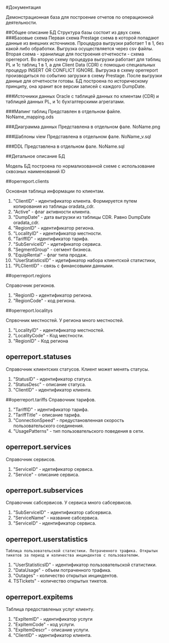 #Документация

Демонстрационная база для построение отчетов по операционной деятельности.

##Общее описание БД
Структура базы состоит из двух схем. 
###Базовые схема
Первая схема Prestage схема в которой попадают данные из внешних источников. Процедура выгрузки работает 1 в 1, без какой либо обработки. Выгрузка осуществляется через csv файлы.
Вторая схема -  хранилище для построения отчетности -  схема operreport.
Во вторую схему процедура выгрузки работает для таблиц PL и 1с таблиц 1 в 1, а для Client Data (CDR) с помощью специальных процедур INSERT OR CONFLICT IGNORE.
Выгрузка в схему operreport производиться по событию загрузки в схему Prestage. После выгрузки данные для отчетности готовы.
БД построена по историческому принципу, она хранит все версии записей с каждого DumpDate.

###Источники данных
Oracle с таблицей данных по клиентам (CDR) и таблицей данных PL, и 1с бухгалтерскими агрегатами.

###Мапинг таблиц
Представлен в отдельном файле. NoName_mapping.ods

###Диаграмма данных
Представлена в отдельном фале. NoName.png

###Шаблоны view
Представлена в отдельном фале. NoName_v.sql

###DDL
Представлена в отдельном фале. NoName.sql

##Детальное описание БД

Модель БД построена по нормализованной схеме с использование сквозных наименований ID

##operreport.clients 

Основная таблица информации по клиентам.

 1. "ClientID" - идентификатор клиента. Формируется путем копирования из таблицы oradata_cdr.
 2.	"Active" - флаг активности клиента.
 3.	"DumpDate" - дата выгрузки из таблицы CDR. Равно DumpDate oradata_cdr.
 4.	"RegionID" - идентификатор региона.
 5. "LocalityID" - идентификатор местности.
 6.	"TariffID"  - идентификатор тарифа.
 7. "SubServiceID" - идетификатор сервиса.
 8. "SegmentGroup" - сегмент бизнеса.
 9.	"EquipRental"  - флаг типа продаж.
 10. "UserStatisticsID" - идетификатор набора клиентской статистики,
 11. "PLClientID" - связь с финансовыми данными.

##operreport.regions 

Справочник регионов.

1. "RegionID - идентификатор региона.
2.	"RegionCode" - код региона.

##operreport.localitys 

Спрвочник местностей. У региона много местностей.

1.	"LocalityID" - идентификатор местностей.
2.	"LocalityCode" - Код местности.
3.	"RegionID"  - Код региона
  
## operreport.statuses  
 Справочник клиентских статусов. Клиент может менять статусы.

1.	"StatusID" - идентификатор статуса.
2.	"StatusDesc" - описание статуса.
3.	"ClientID" - идентификатор клиента.

##operreport.tariffs 
Справочник тарифов. 

1.	"TariffID" - идентификатор тарифа.
2.	"TariffTitle" - описание тарифа.
3.	"ConnectionSpeed" - предустановленная скорость пользовательского соединения.
4.	"UsagePatterns"  - тип пользовательского поведения в сети.

## operreport.services
Справочник сервисов.

1.	"ServiceID" - идетификатор сервиса.
2.	"Service" - описание сервиса.

## operreport.subservices 
Справочник сабсервисов. У сервиса много сабсервисов.

1.	"SubServiceID" - идентификатор сабсервиса.
2.	"ServiceName" - название сабсервиса.
3.	"ServiceID" - идентификатор сервиса.

## operreport.userstatistics 
	Таблица пользовательской статистики. Потраченного трафика. Открытых тикетов за период и количества инциндентов с пользователем.

1. "UserStatisticsID" - идентификатор пользовательской статистики.
2.	"DataUsage" - объем потраченного трафика.
3.	"Outages" - количество открытых инциндентов.
4.	TSTickets" - количество открытых тикетов.

## operreport.expitems 
Таблица предоставленых услуг клиенту.
1.	"ExpItemID" - идентификатор услуги
2.	"ExpItemCode" - код услуги.
3.	"ExpItemDescr" - описание услуги.
4.	"ClientID" - идентификатор клиента.
	

